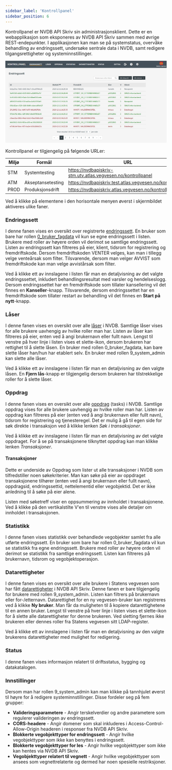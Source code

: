```yaml
---
sidebar_label: 'Kontrollpanel'
sidebar_position: 6
---
```


Kontrollpanel er NVDB API Skriv sin administrasjonsklient. Dette er en webapplikasjon som eksponeres av NVDB API Skriv sammen med øvrige REST-endepunkter.
I applikasjonen kan man se på systemstatus, overvåke behandling av endringssett, undersøke sentrale data i NVDB, samt redigere tilgangsrettigheter og systeminnstillinger.

![Kontrollpanel](./img/kontrollpanel.png "Kontrollpanel")

Kontrollpanel er tilgjengelig på følgende URLer:

Miljø|Formål|URL
-|-|-
STM|Systemtesting|<https://nvdbapiskriv-stm.utv.atlas.vegvesen.no/kontrollpanel>
ATM|Akseptansetesting|<https://nvdbapiskriv.test.atlas.vegvesen.no/kontrollpanel>
PROD|Produksjonsdrift|<https://nvdbapiskriv.atlas.vegvesen.no/kontrollpanel>

Ved å klikke på elementene i den horisontale menyen øverst i skjermbildet aktiveres ulike faner.

### Endringssett

I denne fanen vises en oversikt over registrerte [endringssett](../endringssett/introduksjon). En bruker som bare har rollen [0_bruker_fagdata](tilgangskontroll#tilgang-til-endepunkter-og-ressurser) 
vil kun se egne endringssett i listen. Brukere med roller av høyere orden vil derimot se samtlige endringssett. Listen av endringssett kan filtreres på eier, klient, tidsrom
for registrering og fremdriftskode. Dersom fremdriftskoden VENTER velges, kan man i tillegg velge venteårsak som filter. Tilsvarende, dersom man velger AVVIST som fremdriftskode
kan man velge avvistårsak som filter.

Ved å klikke ett av innslagene i listen får man en detaljvisning av det valgte endringssettet, inkludert behandlingsresultat med varsler og hendelseslogg. Dersom endringssettet har en fremdriftskode
som tillater kansellering vil det finnes en **Kanseller**-knapp. Tilsvarende, dersom endringssettet har en fremdriftskode som tillater restart av behandling vil det finnes en **Start på nytt**-knapp.

### Låser

I denne fanen vises en oversikt over alle [låser](../låser/introduksjon) i NVDB. Samtlige låser vises for alle brukere uavhengig av hvilke roller man har. Listen av låser kan filtreres på eier, enten ved å angi brukernavn eller fullt navn.
Lengst til venstre på hver linje i listen vises et slette-ikon, dersom brukeren har rettighet til å slette låsen. En bruker med rollen 0_bruker_fagdata, kan bare slette låser han/hun har etablert selv.
En bruker med rollen 9_system_admin kan slette alle låser.

Ved å klikke ett av innslagene i listen får man en detaljvisning av den valgte låsen. En **Fjern lås**-knapp er tilgjengelig dersom brukeren har tilstrekkelige roller for å slette låser.

### Oppdrag

I denne fanen vises en oversikt over alle [oppdrag](../oppdrag-og-transaksjoner/introduksjon) (tasks) i NVDB. Samtlige oppdrag vises for alle brukere uavhengig av hvilke roller man har.
Listen av oppdrag kan filtreres på eier (enten ved å angi brukernavn eller fullt navn), tidsrom for registrering og tjenesteregel.
Det er mulig å gå til egen side for søk direkte i transaksjon ved å klikke lenken *Søk i transaksjoner*.

Ved å klikke ett av innslagene i listen får man en detaljvisning av det valgte oppdraget. For å se på transaksjonene tilknyttet oppdrag kan man klikke lenken *Transaksjoner*.

#### Transaksjoner

Dette er underside av Oppdrag som lister ut alle transaksjoner i NVDB som tilfredstiller noen søkekriterier. Man kan søke på eier av oppdraget transaksjonene tilhører (enten ved å angi brukernavn eller fullt navn),
oppdragsid, endringssettid, nettelementid eller vegobjektid. Det er ikke anledning til å søke på eier alene.

Listen med søketreff viser en oppsummering av innholdet i transaksjonene. Ved å klikke på den vertikalstilte V'en til venstre vises alle detaljer om innholdet i transaksjonen. 

### Statistikk

I denne fanen vises statistikk over behandlede vegobjekter samlet fra alle utførte endringssett. En bruker som bare har rollen 0_bruker_fagdata vil kun se statistikk fra egne endringssett. Brukere med roller av høyere orden vil
derimot se statistikk fra samtlige endringssett. Listen kan filtreres på brukernavn, tidsrom og vegobjektoperasjon.

### Datarettigheter

I denne fanen vises en oversikt over alle brukere i Statens vegvesen som har fått [datarettigheter](tilgangskontroll#datarettigheter) i NVDB API Skriv. Denne fanen er bare tilgjengelig for brukere med rollen 9_system_admin.
Listen kan filtrers på brukernavn eller for-/etternavn. Datarettighet for en ny vegvesen-bruker kan registreres ved å klikke **Ny bruker**. Man får da muligheten til å kopiere datarettighetene til en annen bruker.
Lengst til venstre på hver linje i listen vises et slette-ikon for å slette alle datarettigheter for denne brukeren. Ved sletting fjernes ikke brukeren eller dennes roller fra Statens vegvesen sitt LDAP-register.

Ved å klikke ett av innslagene i listen får man en detaljvisning av den valgte brukerens datarettigheter med mulighet for redigering.

### Status

I denne fanen vises informasjon relatert til driftsstatus, bygging og datakatalogen.

### Innstillinger

Dersom man har rollen 9_system_admin kan man klikke på tannhjulet øverst til høyre for å redigere systeminnstillinger. Disse fordeler seg på fem grupper:

* **Valideringsparametere** - Angir terskelverdier og andre parametere som regulerer valideringen av endringssett.
* **CORS-headere** - Angir domener som skal inkluderes i Access-Control-Allow-Origin headeren i responser fra NVDB API Skriv.
* **Blokkerte vegobjekttyper for endringssett** - Angir hvilke vegobjekttyper som ikke kan benyttes i endringssett.
* **Blokkerte vegobjekttyper for les** - Angir hvilke vegobjekttyper som ikke kan hentes via NVDB API Skriv.
* **Vegobjekttyper relatert til vegnett** - Angir hvilke vegobjekttyper som ansees som vegnettrelaterte og dermed har noen spesielle restriksjoner.